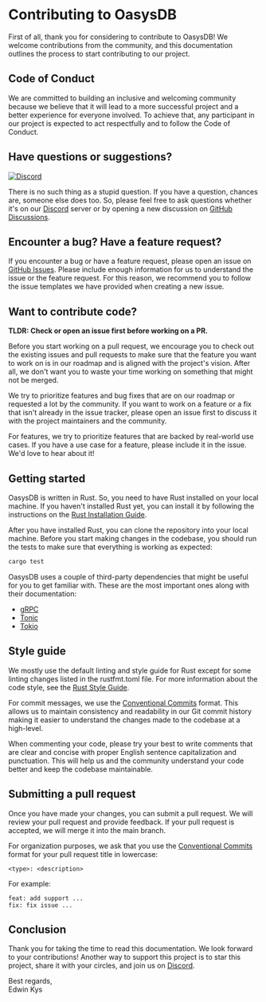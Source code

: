 # Contributing to OasysDB

First of all, thank you for considering to contribute to OasysDB! We welcome
contributions from the community, and this documentation outlines the process to
start contributing to our project.

## Code of Conduct

We are committed to building an inclusive and welcoming community because we
believe that it will lead to a more successful project and a better experience
for everyone involved. To achieve that, any participant in our project is
expected to act respectfully and to follow the Code of Conduct.

## Have questions or suggestions?

[![Discord](https://img.shields.io/discord/1182432298382131200?logo=discord&logoColor=%23ffffff&label=Discord&labelColor=%235865F2&style=for-the-badge)][discord]

There is no such thing as a stupid question. If you have a question, chances
are, someone else does too. So, please feel free to ask questions whether it's
on our [Discord][discord] server or by opening a new discussion on [GitHub
Discussions][gh_discussions].

## Encounter a bug? Have a feature request?

If you encounter a bug or have a feature request, please open an issue on
[GitHub Issues][gh_issues]. Please include enough information for us to
understand the issue or the feature request. For this reason, we recommend you
to follow the issue templates we have provided when creating a new issue.

## Want to contribute code?

**TLDR: Check or open an issue first before working on a PR.**

Before you start working on a pull request, we encourage you to check out the
existing issues and pull requests to make sure that the feature you want to work
on is in our roadmap and is aligned with the project's vision. After all, we
don't want you to waste your time working on something that might not be merged.

We try to prioritize features and bug fixes that are on our roadmap or requested
a lot by the community. If you want to work on a feature or a fix that isn't
already in the issue tracker, please open an issue first to discuss it with the
project maintainers and the community.

For features, we try to prioritize features that are backed by real-world use
cases. If you have a use case for a feature, please include it in the issue.
We'd love to hear about it!

## Getting started

OasysDB is written in Rust. So, you need to have Rust installed on your local
machine. If you haven't installed Rust yet, you can install it by following the
instructions on the [Rust Installation Guide][rustup].

After you have installed Rust, you can clone the repository into your local
machine. Before you start making changes in the codebase, you should run the
tests to make sure that everything is working as expected:

```sh
cargo test
```

OasysDB uses a couple of third-party dependencies that might be useful for you
to get familiar with. These are the most important ones along with their
documentation:

- [gRPC](https://grpc.io/)
- [Tonic](https://github.com/hyperium/tonic)
- [Tokio](https://tokio.rs/)

## Style guide

We mostly use the default linting and style guide for Rust except for some
linting changes listed in the rustfmt.toml file. For more information about the
code style, see the [Rust Style Guide][style_guide].

For commit messages, we use the [Conventional Commits][conventional_commits]
format. This allows us to maintain consistency and readability in our Git commit
history making it easier to understand the changes made to the codebase at a
high-level.

When commenting your code, please try your best to write comments that are clear
and concise with proper English sentence capitalization and punctuation. This
will help us and the community understand your code better and keep the codebase
maintainable.

## Submitting a pull request

Once you have made your changes, you can submit a pull request. We will review
your pull request and provide feedback. If your pull request is accepted, we
will merge it into the main branch.

For organization purposes, we ask that you use the [Conventional
Commits][conventional_commits] format for your pull request title in lowercase:

```
<type>: <description>
```

For example:

```
feat: add support ...
fix: fix issue ...
```

## Conclusion

Thank you for taking the time to read this documentation. We look forward to
your contributions! Another way to support this project is to star this project,
share it with your circles, and join us on [Discord][discord].

Best regards,<br /> Edwin Kys

[discord]: https://discord.gg/bDhQrkqNP4
[gh_issues]: https://github.com/oasysai/oasysdb/issues
[gh_discussions]: https://github.com/oasysai/oasysdb/discussions
[rustup]: https://www.rust-lang.org/tools/install
[style_guide]: https://doc.rust-lang.org/beta/style-guide/index.html
[conventional_commits]: https://www.conventionalcommits.org/en/v1.0.0/
